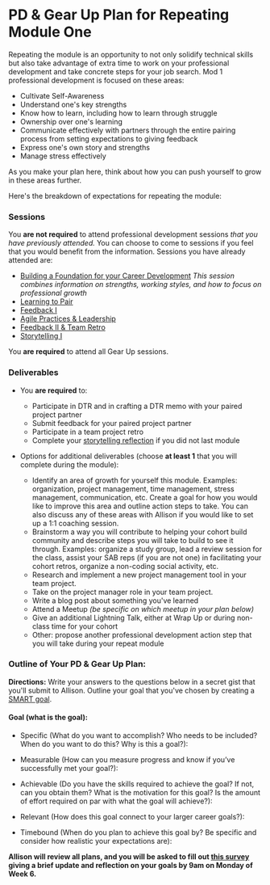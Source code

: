 # PD & Gear Up Plan for Repeating Module One
Repeating the module is an opportunity to not only solidify technical skills but also take advantage of extra time to work on your professional development and take concrete steps for your job search. Mod 1 professional development is focused on these areas:

* Cultivate Self-Awareness
* Understand one's key strengths
* Know how to learn, including how to learn through struggle
* Ownership over one's learning
* Communicate effectively with partners through the entire pairing process from setting expectations to giving feedback
* Express one's own story and strengths
* Manage stress effectively

As you make your plan here, think about how you can push yourself to grow in these areas further.

Here's the breakdown of expectations for repeating the module:

### Sessions
You **are not required** to attend professional development sessions *that you have previously attended.* You can choose to come to sessions if you feel that you would benefit from the information. Sessions you have already attended are:
   * [Building a Foundation for your Career Development](https://github.com/turingschool/career-development-curriculum/blob/master/module_one/building_a_foundation.md) *This session combines information on strengths, working styles, and how to focus on professional growth*
   * [Learning to Pair](https://github.com/turingschool/career-development-curriculum/blob/master/module_one/learning_to_pair.md) 
   * [Feedback I](https://github.com/turingschool/career-development-curriculum/blob/master/module_one/feedback_i.md)
   * [Agile Practices & Leadership](https://github.com/turingschool/career-development-curriculum/blob/master/module_one/agile_practices_and_leadership.md)
   * [Feedback II & Team Retro](https://github.com/turingschool/career-development-curriculum/tree/master/module_one)
   * [Storytelling I](https://github.com/turingschool/career-development-curriculum/blob/master/module_one/storytelling_i.md)

You **are required** to attend all Gear Up sessions.
    
### Deliverables
* You **are required** to:
   * Participate in DTR and in crafting a DTR memo with your paired project partner
   * Submit feedback for your paired project partner
   * Participate in a team project retro
   * Complete your [storytelling reflection](https://github.com/turingschool/career-development-curriculum/blob/master/module_one/storytelling_reflection.md) if you did not last module

* Options for additional deliverables (choose **at least 1** that you will complete during the module):
   * Identify an area of growth for yourself this module. Examples: organization, project management, time management, stress management, communication, etc. Create a goal for how you would like to improve this area and outline action steps to take. You can also discuss any of these areas with Allison if you would like to set up a 1:1 coaching session.
   * Brainstorm a way you will contribute to helping your cohort build community and describe steps you will take to build to see it through. Examples: organize a study group, lead a review session for the class, assist your SAB reps (if you are not one) in facilitating your cohort retros, organize a non-coding social activity, etc.
   * Research and implement a new project management tool in your team project.
   * Take on the project manager role in your team project. 
   * Write a blog post about something you've learned
   * Attend a Meetup *(be specific on which meetup in your plan below)*
   * Give an additional Lightning Talk, either at Wrap Up or during non-class time for your cohort
   * Other: propose another professional development action step that you will take during your repeat module

### Outline of Your PD & Gear Up Plan:
**Directions:** Write your answers to the questions below in a secret gist that you'll submit to Allison. Outline your goal that you've chosen by creating a [SMART goal](https://www.smartsheet.com/blog/essential-guide-writing-smart-goals). 

#### Goal (what is the goal): 

* Specific (What do you want to accomplish? Who needs to be included? When do you want to do this? Why is this a goal?): 

* Measurable (How can you measure progress and know if you’ve successfully met your goal?):

* Achievable (Do you have the skills required to achieve the goal? If not, can you obtain them? What is the motivation for this goal? Is the amount of effort required on par with what the goal will achieve?):

* Relevant (How does this goal connect to your larger career goals?):

* Timebound (When do you plan to achieve this goal by? Be specific and consider how realistic your expectations are):

**Allison will review all plans, and you will be asked to fill out [this survey](https://goo.gl/forms/yY8pd8bcJGV3bPwq2) giving a brief update and reflection on your goals by 9am on Monday of Week 6.**   
